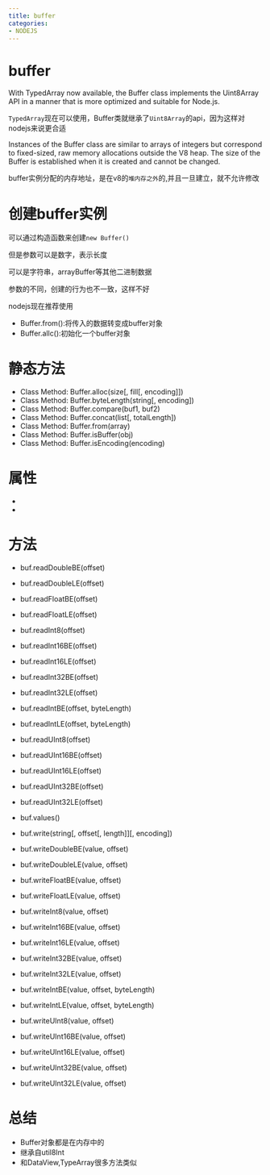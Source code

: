 ```yaml
---
title: buffer
categories: 
- NODEJS
---
```


# buffer

With TypedArray now available, the Buffer class implements the Uint8Array API in a manner that is more optimized and suitable for Node.js.

`TypedArray`现在可以使用，Buffer类就继承了`Uint8Array`的api，因为这样对nodejs来说更合适


Instances of the Buffer class are similar to arrays of integers but correspond to fixed-sized, raw memory allocations outside the V8 heap. The size of the Buffer is established when it is created and cannot be changed.

buffer实例分配的内存地址，是在v8的`堆内存之外`的,并且一旦建立，就不允许修改



# 创建buffer实例

可以通过构造函数来创建`new Buffer()`

但是参数可以是数字，表示长度

可以是字符串，arrayBuffer等其他二进制数据

参数的不同，创建的行为也不一致，这样不好


nodejs现在推荐使用

- Buffer.from():将传入的数据转变成buffer对象
- Buffer.allc():初始化一个buffer对象


# 静态方法

- Class Method: Buffer.alloc(size[, fill[, encoding]])
- Class Method: Buffer.byteLength(string[, encoding])
- Class Method: Buffer.compare(buf1, buf2)
- Class Method: Buffer.concat(list[, totalLength])
- Class Method: Buffer.from(array)
- Class Method: Buffer.isBuffer(obj)
- Class Method: Buffer.isEncoding(encoding)

# 属性

- 
- 


# 方法

- buf.readDoubleBE(offset)
- buf.readDoubleLE(offset)
- buf.readFloatBE(offset)
- buf.readFloatLE(offset)
- buf.readInt8(offset)
- buf.readInt16BE(offset)
- buf.readInt16LE(offset)
- buf.readInt32BE(offset)
- buf.readInt32LE(offset)
- buf.readIntBE(offset, byteLength)
- buf.readIntLE(offset, byteLength)
- buf.readUInt8(offset)
- buf.readUInt16BE(offset)
- buf.readUInt16LE(offset)
- buf.readUInt32BE(offset)
- buf.readUInt32LE(offset)


- buf.values()
- buf.write(string[, offset[, length]][, encoding])
- buf.writeDoubleBE(value, offset)
- buf.writeDoubleLE(value, offset)
- buf.writeFloatBE(value, offset)
- buf.writeFloatLE(value, offset)
- buf.writeInt8(value, offset)
- buf.writeInt16BE(value, offset)
- buf.writeInt16LE(value, offset)
- buf.writeInt32BE(value, offset)
- buf.writeInt32LE(value, offset)
- buf.writeIntBE(value, offset, byteLength)
- buf.writeIntLE(value, offset, byteLength)
- buf.writeUInt8(value, offset)
- buf.writeUInt16BE(value, offset)
- buf.writeUInt16LE(value, offset)
- buf.writeUInt32BE(value, offset)
- buf.writeUInt32LE(value, offset)

# 总结

- Buffer对象都是在内存中的
- 继承自util8Int
- 和DataView,TypeArray很多方法类似